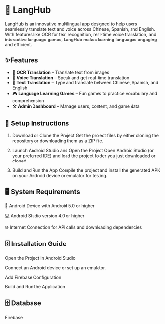 <h1> 📱 LangHub</h1>
<p>LangHub is an innovative multilingual app designed to help users seamlessly translate text and voice across Chinese, Spanish, and English. With features like OCR for text recognition, real-time voice translation, and interactive language games, LangHub makes learning languages engaging and efficient.
</p>

 <h2>✨Features</h2>

<ul>
  <li>📸 <strong>OCR Translation</strong> – Translate text from images</li>
  <li>🎤 <strong>Voice Translation</strong> – Speak and get real-time translation</li>
  <li>💬 <strong>Text Translation</strong> – Type and translate between Chinese, Spanish, and English</li>
  <li>🎮 <strong>Language Learning Games</strong> – Fun games to practice vocabulary and comprehension</li>
  <li>🛠 <strong>Admin Dashboard</strong> – Manage users, content, and game data</li>
</ul>

 <h2>🔧 Setup Instructions</h2>
 
1. Download or Clone the Project
Get the project files by either cloning the repository or downloading them as a ZIP file.

2. Launch Android Studio and Open the Project
Open Android Studio (or your preferred IDE) and load the project folder you just downloaded or cloned.

3. Build and Run the App
Compile the project and install the generated APK on your Android device or emulator for testing.

<h2>🖥️ System Requirements</h2>

📱 Android Device with Android 5.0 or higher

💻 Android Studio version 4.0 or higher

🌐 Internet Connection for API calls and downloading dependencies


<h2>🗄️ Installation Guide</h2>
<p>Open the Project in Android Studio </p>
<p>Connect an Android device or set up an emulator. </p>
<p>Add Firebase Configuration </p>
<p>Build and Run the Application </p>

<h2>🗄️ Database</h2>
Firebase


